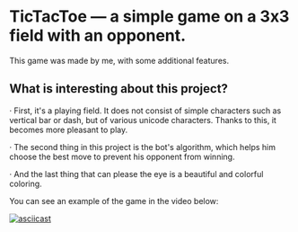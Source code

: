TicTacToe — a simple game on a 3x3 field with an opponent.
=========================================================

This game was made by me, with some additional features.

What is interesting about this project?
---------------------------------------

· First, it's a playing field. It does not consist of simple characters such as vertical bar or dash, but of various unicode characters.
Thanks to this, it becomes more pleasant to play.

· The second thing in this project is the bot's algorithm, which helps him choose the best move to prevent his opponent from winning.

· And the last thing that can please the eye is a beautiful and colorful coloring.


You can see an example of the game in the video below:

[![asciicast](https://asciinema.org/a/113463.png)](https://user-images.githubusercontent.com/71513188/172437893-cd905404-7008-4405-ade8-56bf0bd1ce30.mp4)
